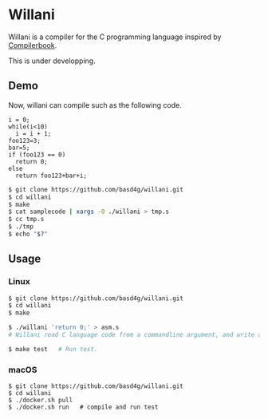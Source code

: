 # Willani

Willani is a compiler for the C programming language inspired by [Compilerbook](https://www.sigbus.info/compilerbook).

This is under developping.

## Demo

Now, willani can compile such as the following code.

```
i = 0;
while(i<10)
  i = i + 1;
foo123=3;
bar=5;
if (foo123 == 0)
  return 0;
else
  return foo123+bar+i;
```

```sh
$ git clone https://github.com/basd4g/willani.git
$ cd willani
$ make
$ cat samplecode | xargs -0 ./willani > tmp.s
$ cc tmp.s
$ ./tmp
$ echo "$?"
```

## Usage

### Linux

```sh
$ git clone https://github.com/basd4g/willani.git
$ cd willani
$ make

$ ./willani 'return 0;' > asm.s
# Willani read C language code from a commandline argument, and write assembly language code to stdout.

$ make test   # Run test.
```

### macOS
```
$ git clone https://github.com/basd4g/willani.git
$ cd willani
$ ./docker.sh pull
$ ./docker.sh run   # compile and run test
```

